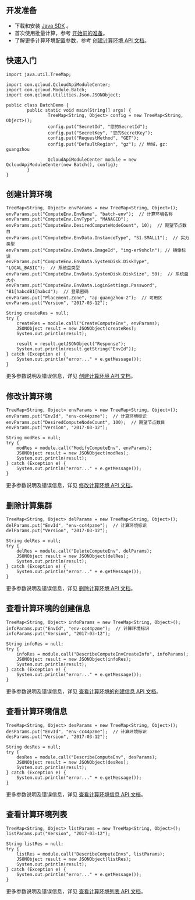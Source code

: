 ## 开发准备
- 下载和安装 [Java SDK](http://tcecqpoc.fsphere.cn/document/sdk/Java) 。
- 首次使用批量计算，参考 [开始前的准备](http://tcecqpoc.fsphere.cn/document/product/599/10807)。
- 了解更多计算环境配置参数，参考 [创建计算环境 API 文档](http://tcecqpoc.fsphere.cn/document/product/599/12691)。

## 快速入门

```
import java.util.TreeMap;

import com.qcloud.QcloudApiModuleCenter;
import com.qcloud.Module.Batch;
import com.qcloud.Utilities.Json.JSONObject;

public class BatchDemo {
        public static void main(String[] args) {
                TreeMap<String, Object> config = new TreeMap<String, Object>();
                config.put("SecretId", "您的SecretId");
                config.put("SecretKey", "您的SecretKey");
                config.put("RequestMethod", "GET");
                config.put("DefaultRegion", "gz"); // 地域，gz: guangzhou

                QcloudApiModuleCenter module = new QcloudApiModuleCenter(new Batch(), config);
        }
}
```

## 创建计算环境

```
TreeMap<String, Object> envParams = new TreeMap<String, Object>();
envParams.put("ComputeEnv.EnvName", "batch-env");  // 计算环境名称
envParams.put("ComputeEnv.EnvType", "MANAGED");
envParams.put("ComputeEnv.DesiredComputeNodeCount", 10);  // 期望节点数目
envParams.put("ComputeEnv.EnvData.InstanceType", "S1.SMALL1");  // 实力类型
envParams.put("ComputeEnv.EnvData.ImageId", "img-er9shcln"); // 镜像标识
envParams.put("ComputeEnv.EnvData.SystemDisk.DiskType", "LOCAL_BASIC");  // 系统盘类型
envParams.put("ComputeEnv.EnvData.SystemDisk.DiskSize", 50);  // 系统盘大小
envParams.put("ComputeEnv.EnvData.LoginSettings.Password", "B1[habcdB1[habcd");  // 登录密码
envParams.put("Placement.Zone", "ap-guangzhou-2");  // 可用区
envParams.put("Version", "2017-03-12");

String createRes = null;
try {
    createRes = module.call("CreateComputeEnv", envParams);
    JSONObject result = new JSONObject(createRes);
    System.out.println(result);
            
    result = result.getJSONObject("Response");
    System.out.println(result.getString("EnvId"));
} catch (Exception e) {
    System.out.println("error..." + e.getMessage());
}
```
更多参数说明及错误信息，详见 [创建计算环境 API 文档](http://tcecqpoc.fsphere.cn/document/product/599/12691)。

## 修改计算环境

```
TreeMap<String, Object> envParams = new TreeMap<String, Object>();
envParams.put("EnvId", "env-cc44pzme");  // 计算环境标识
envParams.put("DesiredComputeNodeCount", 100);  // 期望节点数目
envParams.put("Version", "2017-03-12");

String modRes = null;
try {
    modRes = module.call("ModifyComputeEnv", envParams);
    JSONObject result = new JSONObject(modRes);
    System.out.println(result);
} catch (Exception e) {
    System.out.println("error..." + e.getMessage());
}
```
更多参数说明及错误信息，详见 [修改计算环境 API 文档](http://tcecqpoc.fsphere.cn/document/product/599/13637)。
 
## 删除计算集群
 
```
TreeMap<String, Object> delParams = new TreeMap<String, Object>();
delParams.put("EnvId", "env-cc44pzme");  // 计算环境标识
delParams.put("Version", "2017-03-12");

String delRes = null;
try {
    delRes = module.call("DeleteComputeEnv", delParams);
    JSONObject result = new JSONObject(delRes);
    System.out.println(result);
} catch (Exception e) {
    System.out.println("error..." + e.getMessage());
}
```
更多参数说明及错误信息，详见 [删除计算环境 API 文档](http://tcecqpoc.fsphere.cn/document/product/599/12692)。
 
## 查看计算环境的创建信息
 
```
TreeMap<String, Object> infoParams = new TreeMap<String, Object>();
infoParams.put("EnvId", "env-cc44pzme");  // 计算环境标识
infoParams.put("Version", "2017-03-12");

String infoRes = null;
try {
    infoRes = module.call("DescribeComputeEnvCreateInfo", infoParams);
    JSONObject result = new JSONObject(infoRes);
    System.out.println(result);
} catch (Exception e) {
    System.out.println("error..." + e.getMessage());
}
```
更多参数说明及错误信息，详见 [查看计算环境的创建信息 API 文档](http://tcecqpoc.fsphere.cn/document/product/599/14604)。
 
## 查看计算环境信息
 
```
TreeMap<String, Object> desParams = new TreeMap<String, Object>();
desParams.put("EnvId", "env-cc44pzme");  // 计算环境标识
desParams.put("Version", "2017-03-12");

String desRes = null;
try {
    desRes = module.call("DescribeComputeEnv", desParams);
    JSONObject result = new JSONObject(desRes);
    System.out.println(result);
} catch (Exception e) {
    System.out.println("error..." + e.getMessage());
}
```
更多参数说明及错误信息，详见 [查看计算环境信息 API 文档](http://tcecqpoc.fsphere.cn/document/product/599/12694)。

## 查看计算环境列表

```
TreeMap<String, Object> listParams = new TreeMap<String, Object>();
listParams.put("Version", "2017-03-12");

String listRes = null;
try {
    listRes = module.call("DescribeComputeEnvs", listParams);
    JSONObject result = new JSONObject(listRes);
    System.out.println(result);
} catch (Exception e) {
    System.out.println("error..." + e.getMessage());
}
```
更多参数说明及错误信息，详见 [查看计算环境列表 API 文档](http://tcecqpoc.fsphere.cn/document/product/599/12695)。
